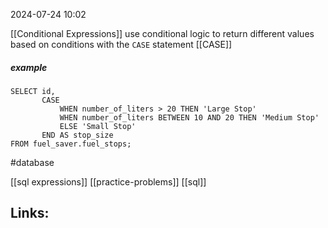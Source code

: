 2024-07-24 10:02

[[Conditional Expressions]] use conditional logic to return different values based on conditions with the `CASE` statement 
[[CASE]]
##### example
```
SELECT id, 
       CASE 
           WHEN number_of_liters > 20 THEN 'Large Stop'
           WHEN number_of_liters BETWEEN 10 AND 20 THEN 'Medium Stop'
           ELSE 'Small Stop'
       END AS stop_size
FROM fuel_saver.fuel_stops;

```

#database 

[[sql expressions]] [[practice-problems]] [[sql]]
## Links:




